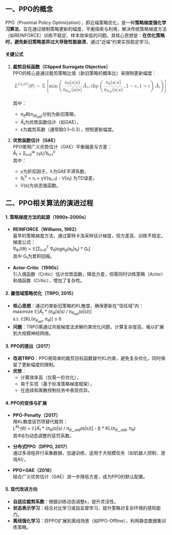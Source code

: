 ## 一、PPO的概念

PPO（Proximal Policy Optimization），即近端策略优化，是一种**策略梯度强化学习算法**，旨在通过限制策略更新的幅度，平衡探索与利用，解决传统策略梯度方法（如REINFORCE）训练不稳定、样本效率低的问题。其核心思想是：**在优化策略时，避免新旧策略差异过大导致性能崩溃**，通过“近端”约束实现稳定学习。

#### **关键公式**

1. **裁剪目标函数（Clipped Surrogate Objective）**  
   PPO的核心是通过裁剪策略比值（新旧策略的概率比）来限制更新幅度：  
   ![](./image/2025-07-07-21-23-00.png)
   
   其中：  
   
   - <i>π<sub>θ</sub></i>和<i>π</i><sub>(<i>θ</i><sub>old</sub>)</sub>分别为新旧策略，  
   - <i>Â<sub>t</sub></i>为优势函数估计（如GAE），  
   - ε为裁剪系数（通常取0.1~0.3），控制更新幅度。

2. **优势函数估计（GAE）**  
   PPO使用广义优势估计（GAE）平衡偏差与方差：  
   <i>Â<sub>t</sub></i> = Σ<sub>l=0</sub><sup>∞</sup> (γλ)<sup>l</sup>δ<sub>t+l</sub><sup>V</sup>  
   其中：  
   
   - γ为折扣因子，λ为GAE平滑系数，  
   - δ<sub>t</sub><sup>V</sup> = r<sub>t</sub> + γV(s<sub>t+1</sub>) - V(s<sub>t</sub>) 为TD误差，  
   - V(s)为状态值函数。

## 二、PPO相关算法的演进过程

#### **1. 策略梯度方法的起源（1990s-2000s）**

- **REINFORCE（Williams, 1992）**  
  最早的策略梯度方法，通过蒙特卡洛采样估计梯度，但方差高、训练不稳定。  
  梯度公式：  
  ∇<sub>θ</sub>J(θ) = 𝔼[Σ<sub>t=0</sub><sup>T</sup> ∇<sub>θ</sub>log<i>π<sub>θ</sub>(a<sub>t</sub>|s<sub>t</sub>)</i> * G<sub>t</sub>]  
  其中 G<sub>t</sub>为累积回报。

- **Actor-Critic（1990s）**  
  引入值函数（Critic）估计优势函数，降低方差，但需同时训练策略（Actor）和值函数（Critic），增加了复杂性。

#### **2. 置信域策略优化（TRPO, 2015）**

- **核心思想**：通过约束新旧策略的KL散度，确保更新在“信任域”内：  
  maximize 𝔼[<i>Â<sub>t</sub></i> * (<i>π<sub>θ</sub>(a|s)</i> / <i>π<sub>θ<sub>old</sub></sub>(a|s)</i>)]  
  s.t. 𝔼[KL(<i>π<sub>θ<sub>old</sub></sub></i>, <i>π<sub>θ</sub></i>)] ≤ δ  
- **问题**：TRPO需通过共轭梯度法求解约束优化问题，计算复杂度高，难以扩展到大规模神经网络。

#### **3. PPO的提出（2017）**

- **改进TRPO**：PPO用简单的裁剪目标函数替代KL约束，避免复杂优化，同时保留了更新幅度的限制。  
- **优势**：  
  - 计算效率高（仅需一阶优化），  
  - 易于实现（基于标准策略梯度框架），  
  - 在连续和离散控制任务中表现优异。

#### **4. PPO的变体与扩展**

- **PPO-Penalty（2017）**  
  用KL散度惩罚项替代裁剪：  
  <i>L<sup>KL</sup>(θ)</i> = 𝔼[<i>Â<sub>t</sub></i> * (<i>π<sub>θ</sub>(a|s)</i> / <i>π<sub>θ__old</sub>(a|s)</i>)] - β * KL(<i>π<sub>θ__old</sub></i>, <i>π<sub>θ</sub></i>)  
  其中β为动态调整的惩罚系数。

- **分布式PPO（DPPO, 2017）**  
  通过多进程并行采集数据，加速训练，适用于大规模任务（如机器人控制、游戏AI）。

- **PPO+GAE（2018）**  
  结合广义优势估计（GAE）进一步降低方差，成为PPO的默认配置。

#### **5. 现代改进方向**

- **自适应裁剪系数**：根据训练动态调整ε，提升灵活性。  
- **状态表示学习**：结合对比学习或自监督学习，提升策略对复杂环境的感知能力。  
- **离线强化学习**：将PPO扩展到离线场景（如PPO-Offline），利用静态数据集训练策略。
